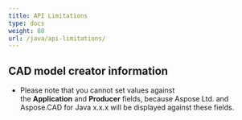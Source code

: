 ```yaml
---
title: API Limitations
type: docs
weight: 80
url: /java/api-limitations/
---
```


## **CAD model creator information**
- Please note that you cannot set values against the **Application** and **Producer** fields, because Aspose Ltd. and Aspose.CAD for Java x.x.x will be displayed against these fields.
